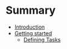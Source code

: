 # Summary

* [Introduction](README.md)
* [Getting started](chapter1.md)
   * [Defining Tasks](defining_tasks.md)

